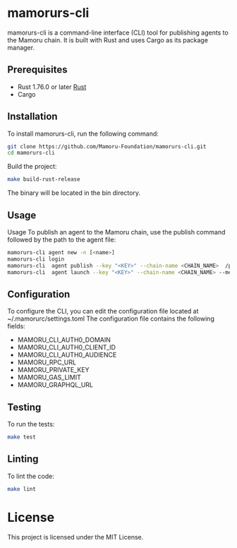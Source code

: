 # mamorurs-cli
mamorurs-cli is a command-line interface (CLI) tool for publishing agents to the Mamoru chain. It is built with Rust and uses Cargo as its package manager.  


## Prerequisites
- Rust 1.76.0 or later [Rust](https://www.rust-lang.org/tools/install)
- Cargo

## Installation

To install mamorurs-cli, run the following command:

```bash
git clone https://github.com/Mamoru-Foundation/mamorurs-cli.git
cd mamorurs-cli
```

Build the project:

```bash 
make build-rust-release
```

The binary will be located in the bin directory.

## Usage

Usage
To publish an agent to the Mamoru chain, use the publish command followed by the path to the agent file:

```bash 
mamorurs-cli agent new -n [<name>]
mamorurs-cli login 
mamorurs-cli  agent publish --key "<KEY>" --chain-name <CHAIN_NAME>  /path/to/agent_dir/
mamorurs-cli  agent launch --key "<KEY>" --chain-name <CHAIN_NAME> --metadata-id <METADATA_ID> /path/to/agent_dir/
``` 

## Configuration

To configure the CLI, you can edit the configuration file located at ~/.mamorurc/settings.toml The configuration file contains the following fields:

- MAMORU_CLI_AUTH0_DOMAIN 
- MAMORU_CLI_AUTH0_CLIENT_ID 
- MAMORU_CLI_AUTH0_AUDIENCE 
- MAMORU_RPC_URL 
- MAMORU_PRIVATE_KEY 
- MAMORU_GAS_LIMIT 
- MAMORU_GRAPHQL_URL 



## Testing
To run the tests:

```bash
make test
```

## Linting
To lint the code:

```bash
make lint
```

# License
This project is licensed under the MIT License.
